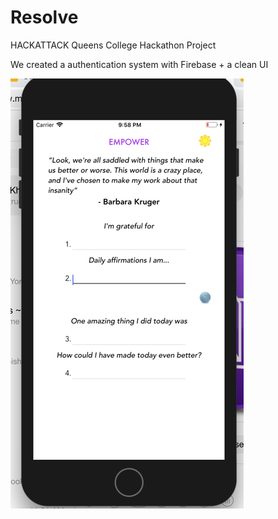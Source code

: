 # Resolve

HACKATTACK Queens College Hackathon Project

We created a authentication system with Firebase + a clean UI

![alt text](Empower.png "Description goes here") 

